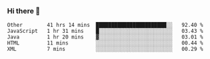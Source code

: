 ### Hi there 👋

<!--
**Hundeklemmen/Hundeklemmen** is a ✨ _special_ ✨ repository because its `README.md` (this file) appears on your GitHub profile.

Here are some ideas to get you started:

- 🔭 I’m currently working on ...
- 🌱 I’m currently learning ...
- 👯 I’m looking to collaborate on ...
- 🤔 I’m looking for help with ...
- 💬 Ask me about ...
- 📫 How to reach me: ...
- 😄 Pronouns: ...
- ⚡ Fun fact: ...
-->
<!--START_SECTION:waka-->
```text
Other        41 hrs 14 mins  ███████████████████████░░   92.40 % 
JavaScript   1 hr 31 mins    █░░░░░░░░░░░░░░░░░░░░░░░░   03.43 % 
Java         1 hr 20 mins    ▓░░░░░░░░░░░░░░░░░░░░░░░░   03.01 % 
HTML         11 mins         ░░░░░░░░░░░░░░░░░░░░░░░░░   00.44 % 
XML          7 mins          ░░░░░░░░░░░░░░░░░░░░░░░░░   00.29 % 
```
<!--END_SECTION:waka-->

